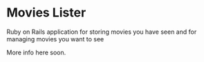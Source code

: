 # Movies Lister
Ruby on Rails application for storing movies you have seen and for managing movies you want to see

More info here soon.
